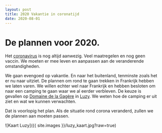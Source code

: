 ```yaml
---
layout: post
title: 2020 Vakantie in coronatijd
date: 2020-08-01
---
```

# De plannen voor 2020.
Het [coronavirus](https://nl.wikipedia.org/wiki/COVID-19) is nog altijd aanwezig. Veel maatregelen en nog geen vaccin.
We moeten er mee leven en aanpassen aan de veranderende omstandigheden.

We gaan evengoed op vakantie. En naar het buitenland, tenminste zoals het er nu naar uitziet. De plannen om rond te gaan trekken in Frankrijk hebben we laten varen. We willen echter wel naar Frankrijk en hebben besloten om naar een camping te gaan waar we al eerder verbleven. De keuze is gevallen op [Domaine de la Gagère](https://la-gagere.com/) in [Luzy](https://nl.wikipedia.org/wiki/Luzy). We weten hoe de camping er uit ziet en wat we kunnen verwachten.

Dat is voorlopig het plan. Als de situatie rond corona veranderd, zullen we de plannen aan moeten passen.  

![Kaart Luzy]({{ site.images }}/luzy_kaart.jpg?raw=true)
